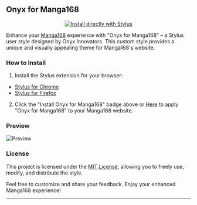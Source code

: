 ## Onyx for Manga168

<div align="center">

[![Install directly with Stylus](https://img.shields.io/badge/Install%20Onyx%20for%20Manga168-00adad.svg?style=for-the-badge&logo=stylus)](https://github.com/Onyx-Innovators/Stylus/raw/main/Manga168/onyx.user.css)

</div>

Enhance your [Manga168](https://manga168.com/) experience with "Onyx for Manga168" – a Stylus user style designed by Onyx Innovators. This custom style provides a unique and visually appealing theme for Manga168's website.

### How to Install
1. Install the Stylus extension for your browser:
- [Stylus for Chrome](https://chrome.google.com/webstore/detail/stylus/clngdbkpkpeebahjckkjfobafhncgmne)
- [Stylus for Firefox](https://addons.mozilla.org/en-US/firefox/addon/styl-us/)
2. Click the "Install Onyx for Manga168" badge above or [Here](https://github.com/Onyx-Innovators/Stylus/raw/main/Manga168/onyx.user.css) to apply "Onyx for Manga168" to your Manga168 website.

### Preview
![Preview](https://github.com/Onyx-Innovators/Stylus/raw/main/Manga168/assets/preview.png) 

### License

This project is licensed under the [MIT License](https://github.com/Onyx-Innovators/Stylus/blob/main/LICENSE), allowing you to freely use, modify, and distribute the style.

Feel free to customize and share your feedback. Enjoy your enhanced Manga168 experience!

---
